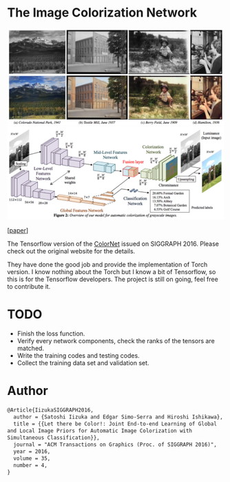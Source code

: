 The Image Colorization Network
==============================

![...](demo/fig-01.png)
![...](demo/fig-02.png)

[[paper](http://hi.cs.waseda.ac.jp/~iizuka/projects/colorization/data/colorization_sig2016.pdf)]

The Tensorflow version of the [ColorNet](http://hi.cs.waseda.ac.jp/~iizuka/projects/colorization/en/) issued on SIGGRAPH 2016. Please check out the original website for the details.

They have done the good job and provide the implementation of Torch version. I know nothing about the Torch but I know a bit of Tensorflow, so this is for the Tensorflow developers. The project is still on going, feel free to contribute it.

TODO
====

- Finish the loss function.
- Verify every network components, check the ranks of the tensors are matched.
- Write the training codes and testing codes.
- Collect the training data set and validation set.

Author
======

```
@Article{IizukaSIGGRAPH2016,
  author = {Satoshi Iizuka and Edgar Simo-Serra and Hiroshi Ishikawa},
  title = {{Let there be Color!: Joint End-to-end Learning of Global and Local Image Priors for Automatic Image Colorization with Simultaneous Classification}},
  journal = "ACM Transactions on Graphics (Proc. of SIGGRAPH 2016)",
  year = 2016,
  volume = 35,
  number = 4,
}
```
